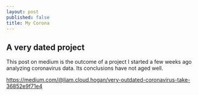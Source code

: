 ```yaml
---
layout: post
published: false
title: My Corona
---
```

## A very dated project

This post on medium is the outcome of a project I started a few weeks ago analyzing coronavirus data. Its conclusions have not aged well. 

https://medium.com/@liam.cloud.hogan/very-outdated-coronavirus-take-36852e9f71e4